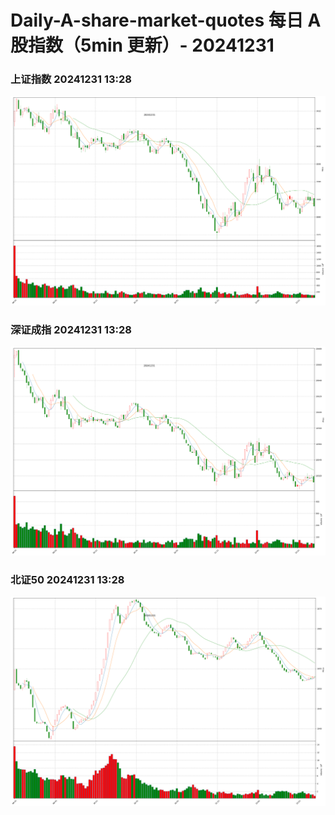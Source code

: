 
# Daily-A-share-market-quotes 每日 A 股指数（5min 更新）- 20241231

### 上证指数 20241231 13:28
![](./fig/2024/12/20241231-sh000001.png)

### 深证成指 20241231 13:28
![](./fig/2024/12/20241231-sz399001.png)

### 北证50 20241231 13:28
![](./fig/2024/12/20241231-bj899050.png)
